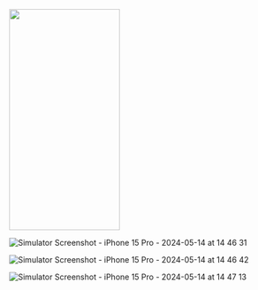 <img src="https://github.com/Tsh007/ecommerce-most_basic-/assets/77430570/ea79e496-0127-46ec-b3f2-9c4d32e30907"  width="200" height="400" />

![Simulator Screenshot - iPhone 15 Pro - 2024-05-14 at 14 46 31](https://github.com/Tsh007/ecommerce-most_basic-/assets/77430570/ea79e496-0127-46ec-b3f2-9c4d32e30907)

![Simulator Screenshot - iPhone 15 Pro - 2024-05-14 at 14 46 42](https://github.com/Tsh007/ecommerce-most_basic-/assets/77430570/a0aa8fc4-8a97-4dd1-b5e3-e056b245d2d7)



![Simulator Screenshot - iPhone 15 Pro - 2024-05-14 at 14 47 13](https://github.com/Tsh007/ecommerce-most_basic-/assets/77430570/978709ad-95f7-4bf6-91e3-f45a0c3357af)

